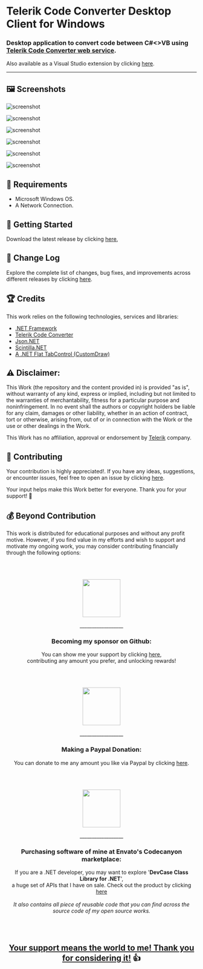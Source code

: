 <!-- Common Project Tags:
desktop-app 
desktop-application 
dotnet 
dotnet-core 
netcore 
netframework 
netframework48 
tool 
tools 
vbnet 
visualstudio 
windows 
windows-app 
windows-application 
windows-applications 
windows-forms 
winforms 
 -->

# Telerik Code Converter Desktop Client for Windows

### Desktop application to convert code between C#<>VB using [Telerik Code Converter web service](https://converter.telerik.com/).

Also available as a Visual Studio extension by clicking [here](https://github.com/ElektroStudios/Telerik-Code-Converter-for-Visual-Studio).

------------------

## 🖼️ Screenshots

![screenshot](/Images/screenshot01.png)

![screenshot](/Images/screenshot02.png)

![screenshot](/Images/screenshot03.png)

![screenshot](/Images/screenshot04.png)

![screenshot](/Images/screenshot05.png)

![screenshot](/Images/screenshot06.png)

## 📝 Requirements

- Microsoft Windows OS.
- A Network Connection.

## 🤖 Getting Started

Download the latest release by clicking [here](https://github.com/ElektroStudios/Telerik-Code-Converter-Client-For-Windows/releases/latest),

## 🔄 Change Log

Explore the complete list of changes, bug fixes, and improvements across different releases by clicking [here](/Docs/CHANGELOG.md).

## 🏆 Credits

This work relies on the following technologies, services and libraries: 

 - [.NET Framework](https://dotnet.microsoft.com/en-us/download/dotnet-framework)
 - [Telerik Code Converter](https://converter.telerik.com/)
 - [Json.NET](https://www.newtonsoft.com/json)
 - [Scintilla.NET](https://github.com/jacobslusser/ScintillaNET)
 - [A .NET Flat TabControl (CustomDraw)](https://www.codeproject.com/Articles/12185/A-NET-Flat-TabControl-CustomDraw)

## ⚠️ Disclaimer:

This Work (the repository and the content provided in) is provided "as is", without warranty of any kind, express or implied, including but not limited to the warranties of merchantability, fitness for a particular purpose and noninfringement. In no event shall the authors or copyright holders be liable for any claim, damages or other liability, whether in an action of contract, tort or otherwise, arising from, out of or in connection with the Work or the use or other dealings in the Work.

This Work has no affiliation, approval or endorsement by [Telerik](https://www.telerik.com/) company.

## 💪 Contributing

Your contribution is highly appreciated!. If you have any ideas, suggestions, or encounter issues, feel free to open an issue by clicking [here](https://github.com/ElektroStudios/Telerik-Code-Converter-Client-For-Windows/issues/new/choose). 

Your input helps make this Work better for everyone. Thank you for your support! 🚀

## 💰 Beyond Contribution 

This work is distributed for educational purposes and without any profit motive. However, if you find value in my efforts and wish to support and motivate my ongoing work, you may consider contributing financially through the following options:

<br></br>
<p align="center"><img src="/Images/github_circle.png" height=100></p>
<p align="center">__________________</p>
<h3 align="center">Becoming my sponsor on Github:</h3>
<p align="center">You can show me your support by clicking <a href="https://github.com/sponsors/ElektroStudios/">here</a>, <br align="center">contributing any amount you prefer, and unlocking rewards!</br></p>
<br></br>

<p align="center"><img src="/Images/paypal_circle.png" height=100></p>
<p align="center">__________________</p>
<h3 align="center">Making a Paypal Donation:</h3>
<p align="center">You can donate to me any amount you like via Paypal by clicking <a href="https://www.paypal.com/cgi-bin/webscr?cmd=_s-xclick&hosted_button_id=E4RQEV6YF5NZY">here</a>.</p>
<br></br>

<p align="center"><img src="/Images/envato_circle.png" height=100></p>
<p align="center">__________________</p>
<h3 align="center">Purchasing software of mine at Envato's Codecanyon marketplace:</h3>
<p align="center">If you are a .NET developer, you may want to explore '<b>DevCase Class Library for .NET</b>', <br align="center">a huge set of APIs that I have on sale. Check out the product by clicking <a href="https://codecanyon.net/item/elektrokit-class-library-for-net/19260282">here</a></br><br align="center"><i>It also contains all piece of reusable code that you can find across the source code of my open source works.</i></p>
<br></br>

<h2 align="center"><u>Your support means the world to me! Thank you for considering it!</u> 👍</h2>
